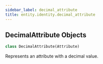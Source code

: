 ```yaml
---
sidebar_label: decimal_attribute
title: entity.identity.decimal_attribute
---
```


## DecimalAttribute Objects

```python
class DecimalAttribute(Attribute)
```

Represents an attribute with a decimal value.

